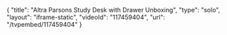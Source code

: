 {
    "title": "Altra Parsons Study Desk with Drawer Unboxing",
    "type": "solo",
    "layout": "iframe-static",
    "videoId": "117459404",
    "url": "\/tvpembed\/117459404"
}
